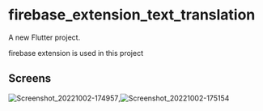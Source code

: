 # firebase_extension_text_translation

A new Flutter project.

firebase extension is used in this project

## Screens


![Screenshot_20221002-174957](https://user-images.githubusercontent.com/57758337/193459494-444a11df-7f3e-494b-bdf6-617a183a3e3d.png),![Screenshot_20221002-175154](https://user-images.githubusercontent.com/57758337/193459577-b87bd55f-b28c-4222-aba6-8f056fb55b29.png)

